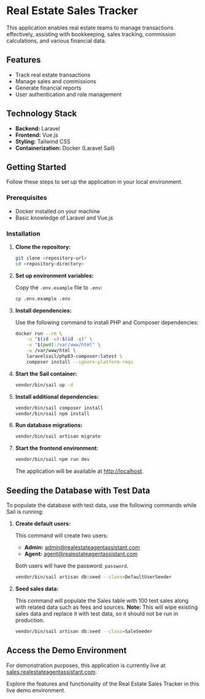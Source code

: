 # Real Estate Sales Tracker

This application enables real estate teams to manage transactions effectively, assisting with bookkeeping, sales tracking, commission calculations, and various financial data.

## Features

- Track real estate transactions
- Manage sales and commissions
- Generate financial reports
- User authentication and role management

## Technology Stack

- **Backend:** Laravel
- **Frontend:** Vue.js
- **Styling:** Tailwind CSS
- **Containerization:** Docker (Laravel Sail)

## Getting Started

Follow these steps to set up the application in your local environment.

### Prerequisites

- Docker installed on your machine
- Basic knowledge of Laravel and Vue.js

### Installation

1. **Clone the repository:**

   ```bash
   git clone <repository-url>
   cd <repository-directory>
   ```

2. **Set up environment variables:**

   Copy the `.env.example` file to `.env`:

   ```bash
   cp .env.example .env
   ```

3. **Install dependencies:**

   Use the following command to install PHP and Composer dependencies:

   ```bash
   docker run --rm \
       -u "$(id -u):$(id -g)" \
       -v "$(pwd):/var/www/html" \
       -w /var/www/html \
       laravelsail/php83-composer:latest \
       composer install --ignore-platform-reqs
   ```

4. **Start the Sail container:**

   ```bash
   vendor/bin/sail up -d
   ```

5. **Install additional dependencies:**

   ```bash
   vendor/bin/sail composer install
   vendor/bin/sail npm install
   ```

6. **Run database migrations:**

   ```bash
   vendor/bin/sail artisan migrate
   ```

7. **Start the frontend environment:**

   ```bash
   vendor/bin/sail npm run dev
   ```

   The application will be available at [http://localhost](http://localhost).

## Seeding the Database with Test Data

To populate the database with test data, use the following commands while Sail is running:

1. **Create default users:**

   This command will create two users:

   - **Admin:** admin@realestateagentassistant.com
   - **Agent:** agent@realestateagentassistant.com

   Both users will have the password: `password`.

   ```bash
   vendor/bin/sail artisan db:seed --class=DefaultUserSeeder
   ```

2. **Seed sales data:**

   This command will populate the Sales table with 100 test sales along with related data such as fees and sources. **Note:** This will wipe existing sales data and replace it with test data, so it should not be run in production.

   ```bash
   vendor/bin/sail artisan db:seed --class=SaleSeeder
   ```

## Access the Demo Environment

For demonstration purposes, this application is currently live at [sales.realestateagentassistant.com](https://sales.realestateagentassistant.com/sales).

Explore the features and functionality of the Real Estate Sales Tracker in this live demo environment.

